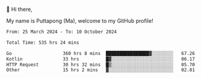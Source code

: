 👋 Hi there,

My name is Puttapong (Ma), welcome to my GitHub profile!

<!--START_SECTION:waka-->

```txt
From: 25 March 2024 - To: 10 October 2024

Total Time: 535 hrs 24 mins

Go                   360 hrs 8 mins  ████████████████▓░░░░░░░░   67.26 %
Kotlin               33 hrs          █▓░░░░░░░░░░░░░░░░░░░░░░░   06.17 %
HTTP Request         30 hrs 32 mins  █▒░░░░░░░░░░░░░░░░░░░░░░░   05.70 %
Other                15 hrs 2 mins   ▓░░░░░░░░░░░░░░░░░░░░░░░░   02.81 %
```

<!--END_SECTION:waka-->
